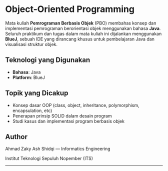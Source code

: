 # Object-Oriented Programming

Mata kuliah **Pemrograman Berbasis Objek** (PBO) membahas konsep dan implementasi pemrograman berorientasi objek menggunakan bahasa **Java**. Seluruh praktikum dan tugas dalam mata kuliah ini dijalankan menggunakan **BlueJ**, sebuah IDE yang dirancang khusus untuk pembelajaran Java dan visualisasi struktur objek.

## Teknologi yang Digunakan

* **Bahasa**: Java
* **Platform**: BlueJ

## Topik yang Dicakup

* Konsep dasar OOP (class, object, inheritance, polymorphism, encapsulation, etc)
* Penerapan prinsip SOLID dalam desain program
* Studi kasus dan implementasi program berbasis objek

## Author

Ahmad Zaky Ash Shidqi — Informatics Engineering

Institut Teknologi Sepuluh Nopember (ITS)

---

